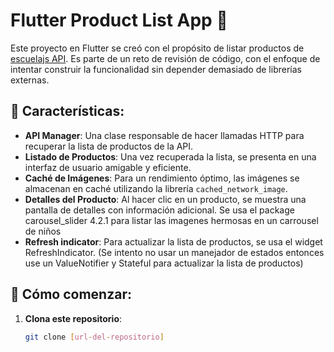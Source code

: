 # Flutter Product List App 📱

Este proyecto en Flutter se creó con el propósito de listar productos de [escuelajs API](https://api.escuelajs.co/api/v1/products). Es parte de un reto de revisión de código, con el enfoque de intentar construir la funcionalidad sin depender demasiado de librerías externas.

## 🌟 Características:

- **API Manager**: Una clase responsable de hacer llamadas HTTP para recuperar la lista de productos de la API.
- **Listado de Productos**: Una vez recuperada la lista, se presenta en una interfaz de usuario amigable y eficiente.
- **Caché de Imágenes**: Para un rendimiento óptimo, las imágenes se almacenan en caché utilizando la librería `cached_network_image`.
- **Detalles del Producto**: Al hacer clic en un producto, se muestra una pantalla de detalles con información adicional. Se usa el package carousel_slider 4.2.1 para listar las imagenes hermosas en un carrousel de niños
- **Refresh indicator**: Para actualizar la lista de productos, se usa el widget RefreshIndicator. (Se intento no usar un manejador de estados entonces use un ValueNotifier y Stateful para actualizar la lista de productos)
## 🚀 Cómo comenzar:

1. **Clona este repositorio**:

   ```bash
   git clone [url-del-repositorio]
